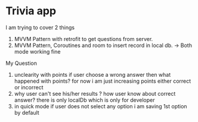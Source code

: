 # Trivia app

I am trying to cover 2 things

1) MVVM Pattern with retrofit to get questions from server.
2) MVVM Pattern, Coroutines and room to insert record in local db.
-> Both mode working fine  

My Question

1) unclearity with points if user choose a wrong answer then what happened with points? for now i am just increasing points
either correct or incorrect
2) why user can't see his/her results ? how user know about correct answer? there is only localDb which is only for developer
3) in quick mode if user does not select any option i am saving 1st option by default 